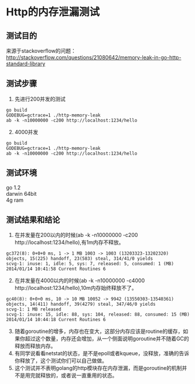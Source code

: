 Http的内存泄漏测试
======  

测试目的
------------
来源于stackoverflow的问题：
http://stackoverflow.com/questions/21080642/memory-leak-in-go-http-standard-library

测试步骤
------------
1. 先进行200并发的测试
```
go build
GODEBUG=gctrace=1 ./http-memory-leak
ab -k -n10000000 -c200 http://localhost:1234/hello
```  
2. 4000并发
```
go build
GODEBUG=gctrace=1 ./http-memory-leak
ab -k -n10000000 -c200 http://localhost:1234/hello
```  

测试环境
------------
go 1.2  
darwin 64bit  
4g ram  

测试结果和结论
------------
1. 在并发量在200以内的时候(ab -k -n10000000 -c200 http://localhost:1234/hello),有1m内存不释放。
```
gc372(8): 0+0+0 ms, 1 -> 1 MB 1003 -> 1003 (13203323-13202320) objects, 15(225) handoff, 23(583) steal, 314/41/0 yields
scvg-1: inuse: 1, idle: 5, sys: 7, released: 5, consumed: 1 (MB)
2014/01/14 10:41:58 Current Routines 6
```  
2. 在并发量在4000以内的时候(ab -k -n10000000 -c4000 http://localhost:1234/hello),10m内存始终释放不了。
```
gc40(8): 0+0+0 ms, 10 -> 10 MB 10052 -> 9942 (13550303-13540361) objects, 14(411) handoff, 39(4279) steal, 347/46/0 yields
scvg-1: 1 MB released
scvg-1: inuse: 15, idle: 88, sys: 104, released: 88, consumed: 15 (MB)
2014/01/14 10:44:18 Current Routines 6
```
3. 随着goroutine的增多，内存也在变大，这部分内存应该是routine的缓存，如果你超过这个数量，内存还会增加，从一个侧面说明goroutine并不随着GC的释放而释放内存。 
4. 有同学说看看netstat的状态，是不是epoll或者kqueue，没释放，准确的告诉你释放了，这个测试你们可以自己做做。  
5. 这个测试并不表明golang的http模块存在内存泄漏，而是goroutine的机制并不是用完就释放的，或者说一直重用的状态。  